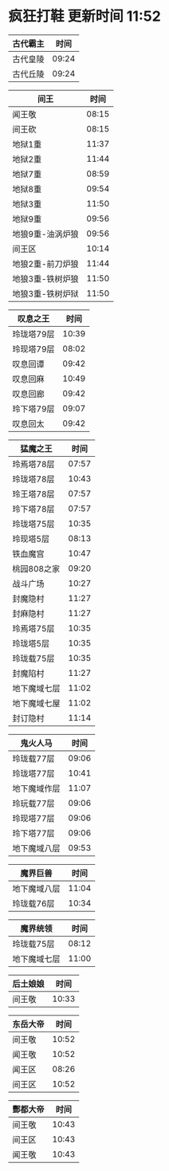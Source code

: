 # 疯狂打鞋 更新时间 11:52

| 古代霸主   | 时间    |
|--------|-------|
| 古代皇陵 | 09:24 |
| 古代丘陵 | 09:24 |

| 间王   | 时间    |
|--------|-------|
| 闻王敬 | 08:15 |
| 间王砍 | 08:15 |
| 地狱1重 | 11:37 |
| 地狱2重 | 11:44 |
| 地狱7重 | 08:59 |
| 地狱8重 | 09:54 |
| 地狱3重 | 11:50 |
| 地狱9重 | 09:56 |
| 地狼9重-油涡炉狼 | 09:56 |
| 间王区 | 10:14 |
| 地狼2重-前刀炉狼 | 11:44 |
| 地狼3重-铁树炉狼 | 11:50 |
| 地狼3重-铁树炉狱 | 11:50 |

| 叹息之王   | 时间    |
|--------|-------|
| 玲珑塔79层 | 10:39 |
| 玲现塔79层 | 08:02 |
| 叹息回谭 | 09:42 |
| 叹息回麻 | 10:49 |
| 叹息回廊 | 09:42 |
| 玲下塔79层 | 09:07 |
| 叹息回太 | 09:42 |

| 猛魔之王   | 时间    |
|--------|-------|
| 玲焉塔78层 | 07:57 |
| 玲珑塔78层 | 10:43 |
| 玲王塔78层 | 07:57 |
| 玲下塔78层 | 07:57 |
| 玲珑塔75层 | 10:35 |
| 玲现塔5层 | 08:13 |
| 铁血魔宫 | 10:47 |
| 桃园808之家 | 09:20 |
| 战斗广场 | 10:27 |
| 封魔隐村 | 11:27 |
| 封麻隐村 | 11:27 |
| 玲焉塔75层 | 10:35 |
| 玲珑塔5层 | 10:35 |
| 玲珑载75层 | 10:35 |
| 封魔陷村 | 11:27 |
| 地下魔域七层 | 11:02 |
| 地下魔域七屋 | 11:02 |
| 封订隐村 | 11:14 |

| 鬼火人马   | 时间    |
|--------|-------|
| 玲珑载77层 | 09:06 |
| 玲珑塔77层 | 10:41 |
| 地下魔域作层 | 11:07 |
| 玲玩载77层 | 09:06 |
| 玲现塔77层 | 09:06 |
| 玲下塔77层 | 09:06 |
| 地下魔域八层 | 09:53 |

| 魔界巨兽   | 时间    |
|--------|-------|
| 地下魔域八层 | 11:04 |
| 玲珑载76层 | 10:34 |

| 魔界统领   | 时间    |
|--------|-------|
| 玲珑载75层 | 08:12 |
| 地下魔域七层 | 11:00 |

| 后土娘娘   | 时间    |
|--------|-------|
| 间王敬 | 10:33 |

| 东岳大帝   | 时间    |
|--------|-------|
| 间王敬 | 10:52 |
| 闻王敬 | 10:52 |
| 闻王区 | 08:26 |
| 间王区 | 10:52 |

| 酆都大帝   | 时间    |
|--------|-------|
| 间王敬 | 10:43 |
| 间王区 | 10:43 |
| 闻王敬 | 10:43 |